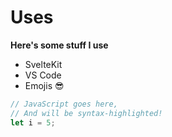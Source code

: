 # Uses

**Here's some stuff I use**

- SvelteKit
- VS Code
- Emojis 😎

```js
// JavaScript goes here,
// And will be syntax-highlighted!
let i = 5;
```
